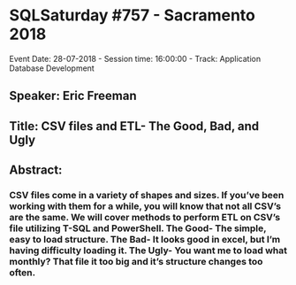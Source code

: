 # SQLSaturday #757 - Sacramento 2018
Event Date: 28-07-2018 - Session time: 16:00:00 - Track: Application  Database Development
## Speaker: Eric Freeman
## Title: CSV files and ETL- The Good, Bad, and Ugly
## Abstract:
### CSV files come in a variety of shapes and sizes. If you’ve been working with them for a while, you will know that not all CSV’s are the same. We will cover methods to perform ETL on CSV’s file utilizing T-SQL and PowerShell. The Good- The simple, easy to load structure. The Bad- It looks good in excel, but I’m having difficulty loading it. The Ugly- You want me to load what monthly? That file it too big and it’s structure changes too often.
